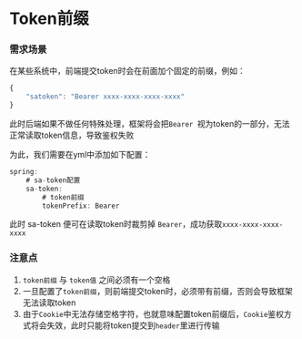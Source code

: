 # Token前缀

### 需求场景

在某些系统中，前端提交token时会在前面加个固定的前缀，例如：

``` js
{
	"satoken": "Bearer xxxx-xxxx-xxxx-xxxx"
}
```

此时后端如果不做任何特殊处理，框架将会把`Bearer `视为token的一部分，无法正常读取token信息，导致鉴权失败

为此，我们需要在yml中添加如下配置：
``` java
spring: 
    # sa-token配置
    sa-token: 
        # token前缀
        tokenPrefix: Bearer
```

此时 sa-token 便可在读取token时裁剪掉 `Bearer`，成功获取`xxxx-xxxx-xxxx-xxxx`


### 注意点

1. `token前缀` 与 `token值` 之间必须有一个空格
2. 一旦配置了`token前缀`，则前端提交token时，必须带有前缀，否则会导致框架无法读取token 
3. 由于`Cookie`中无法存储空格字符，也就意味配置token前缀后，`Cookie`鉴权方式将会失效，此时只能将token提交到`header`里进行传输


